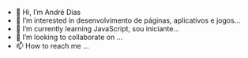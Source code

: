 - 👋 Hi, I’m André Dias
- 👀 I’m interested in  desenvolvimento de páginas, aplicativos e jogos...
- 🌱 I’m currently learning  JavaScript,  sou iniciante...
- 💞️ I’m looking to collaborate on ...
- 📫 How to reach me ...

<!---
BOokSrc/BOokSrc is a ✨ special ✨ repository because its `README.md` (this file) appears on your GitHub profile.
You can click the Preview link to take a look at your changes.
--->
